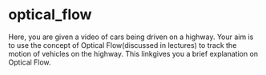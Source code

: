 # optical_flow
Here, you are given a video of cars being driven on a highway. Your aim is to use the concept of Optical Flow(discussed in lectures) to track the motion of vehicles on the highway. This linkgives you a brief explanation on Optical Flow.

